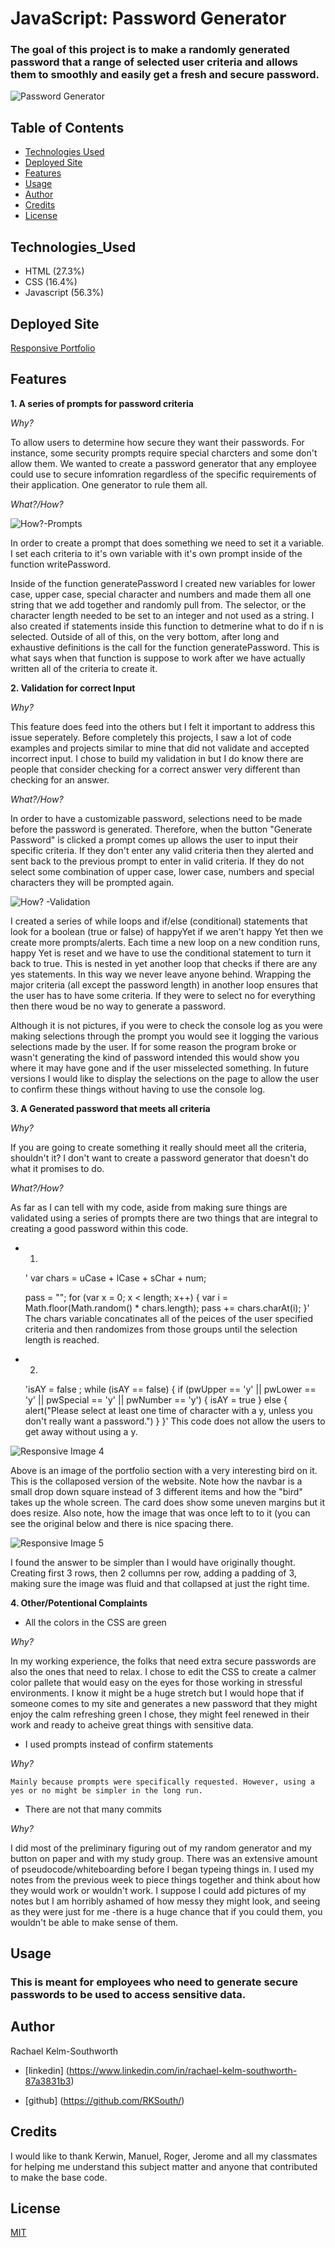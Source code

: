 #  JavaScript: Password Generator

### The goal of this project is to make a randomly generated password that a range of selected user criteria and allows them to smoothly and easily get a fresh and secure password. 

![Password Generator](Assets/FinishProduct.png)

## Table of Contents
* [Technologies Used](Technologies_Used)
* [Deployed Site](Deployed)
* [Features](Features)
* [Usage](Usage)
* [Author](Author)
* [Credits](Credits)
* [License](License)

## Technologies_Used
* HTML (27.3%)
* CSS (16.4%)
* Javascript (56.3%)

## Deployed Site
[Responsive Portfolio](https://rksouth.github.io/responsive_portfolio/)

## Features 


__1. A series of prompts for password criteria__
 
_Why?_

To allow users to determine how secure they want their passwords. For instance, some security prompts require special charcters and some don't allow them. We wanted to create a password generator that any employee could use to secure infomration regardless of the specific requirements of their application. One generator to rule them all. 

_What?/How?_

   ![How?-Prompts](Assets/codeprogressphoto-03.png)

In order to create a prompt that does something we need to set it a variable. I set each criteria to it's own variable with it's own prompt inside of the function writePassword.

Inside of the function generatePassword I created new variables for lower case, upper case, special character and numbers and made them all one string that we add together and randomly pull from. The selector, or the character length needed to be set to an integer and not used as a string. I also created if statements inside this function to detmerine what to do if n is selected. Outside of all of this, on the very bottom, after long and exhaustive definitions is the call for the function generatePassword. This is what says when that function is suppose to work after we have actually written all of the criteria to create it. 

__2. Validation for correct Input__

_Why?_

This feature does feed into the others but I felt it important to address this issue seperately. Before completely this projects, I saw a lot of code examples and projects similar to mine that did not validate and accepted incorrect input. I chose to build my validation in but I do know there are people that consider checking for a correct answer very different than checking for an answer. 



_What?/How?_
	
In order to have a customizable password, selections need to be made before the password is generated. Therefore, when the button "Generate Password" is clicked a prompt comes up allows the user to input their specific criteria. If they don't enter any valid criteria then they alerted and sent back to the previous prompt to enter in valid criteria. If they do not select some combination of upper case, lower case, numbers and special characters they will be prompted again. 

![How? -Validation](Assets/codeprogressphoto-04.png)

I created a series of while loops and if/else (conditional) statements that look for a boolean (true or false) of happyYet if we aren't happy Yet then we create more prompts/alerts. Each time a new loop on a new condition runs, happy Yet is reset and we have to use the conditional statement to turn it back to true. This is nested in yet another loop that checks if there are any yes statements. In this way we never leave anyone behind. Wrapping the major criteria (all except the password length) in another loop ensures that the user has to have some criteria. If they were to select no for everything then there woud be no way to generate a password. 

Although it is not pictures, if you were to check the console log as you were making selections through the prompt you would see it logging the various selections made by the user. If for some reason the program broke or wasn't generating the kind of password intended this would show you where it may have gone and if the user misselected something. In future versions I would like to display the selections on the page to allow the user to confirm these things without having to use the console log. 

__3. A Generated password that meets all criteria__

_Why?_

If you are going to create something it really should meet all the criteria, shouldn't it? I don't want to create a password generator that doesn't do what it promises to do.



_What?/How?_

   As far as I can tell with my code, aside from making sure things are validated using a series of prompts there are two things that are integral to creating a good password within this code. 

* 1. 
   ' var chars = uCase + lCase + sChar + num;

  pass = "";
  for (var x = 0; x < length; x++) {
      var i = Math.floor(Math.random() * chars.length);
      pass += chars.charAt(i);
  }'
    The chars variable concatinates all of the peices of the user specified criteria and then randomizes from those groups until the selection length is reached.

* 2. 
  'isAY = false ;
  while (isAY == false) {
    if (pwUpper == 'y' || pwLower == 'y' || pwSpecial == 'y' || pwNumber == 'y') 
  {
    isAY = true
  } else {
    alert("Please select at least one time of character with a y, unless you don't really want a password.")
  }
}'
    This code does not allow the users to get away without using a y.


![Responsive Image 4](Assets/Images/responsiveimg_02.png)

Above is an image of the portfolio section with a very interesting bird on it. This is the collaposed version of the website. Note how the navbar is a small drop down square instead of 3 different items and how the "bird" takes up the whole screen. The card does show some uneven margins but it does resize. Also note, how the image that was once left to to it (you can see the original below and there is nice spacing there. 

![Responsive Image 5](Assets/Images/responsiveimg_04.png)

   I found the answer to be simpler than I would have originally thought. Creating first 3 rows, then 2 collumns per row, adding a padding of 3, making sure the image was fluid and that collapsed at just the right time. 
	
   
    
__4. Other/Potentional Complaints__

* All the colors in the CSS are green

_Why?_

In my working experience, the folks that need extra secure passwords are also the ones that need to relax. I chose to edit the CSS  to create a calmer color pallete that would easy on the eyes for those working in stressful environments. I know it might be a huge stretch but I would hope that if someone comes to my site and generates a new password that they might enjoy the calm refreshing green I chose, they might feel renewed in their work and ready to acheive great things with sensitive data. 

* I used prompts instead of confirm statements

_Why?_

    Mainly because prompts were specifically requested. However, using a yes or no might be simpler in the long run. 

* There are not that many commits

_Why?_

   I did most of the preliminary figuring out of my random generator and my button on paper and with my study group. There was an extensive amount of pseudocode/whiteboarding before I began typeing things in. I used my notes from the previous week to piece things together and think about how they would work or wouldn't work. I suppose I could add pictures of my notes but I am horribly ashamed of how messy they might look, and seeing as they were just for me -there is a huge chance that if you could them, you wouldn't be able to make sense of them. 

  

## Usage
### This is meant for employees who need to generate secure passwords to be used to access sensitive data.

## Author 
Rachael Kelm-Southworth

* [linkedin] (https://www.linkedin.com/in/rachael-kelm-southworth-87a3831b3) 

* [github] (https://github.com/RKSouth/)

 ## Credits

I would like to thank Kerwin, Manuel, Roger, Jerome and all my classmates for helping me understand this subject matter and anyone that contributed to make the base code.

## License
[MIT](https://choosealicense.com/licenses/mit/)





